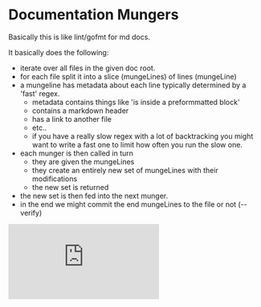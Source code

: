 # Documentation Mungers

Basically this is like lint/gofmt for md docs.

It basically does the following:
- iterate over all files in the given doc root.
- for each file split it into a slice (mungeLines) of lines (mungeLine)
- a mungeline has metadata about each line typically determined by a 'fast' regex.
  - metadata contains things like 'is inside a preformmatted block'
  - contains a markdown header
  - has a link to another file
  - etc..
  - if you have a really slow regex with a lot of backtracking you might want to write a fast one to limit how often you run the slow one.
- each munger is then called in turn
  - they are given the mungeLines
  - they create an entirely new set of mungeLines with their modifications
  - the new set is returned
- the new set is then fed into the next munger.
- in the end we might commit the end mungeLines to the file or not (--verify)


[![Analytics](https://kubernetes-site.appspot.com/UA-36037335-10/GitHub/cmd/mungedocs/README.md?pixel)]()
